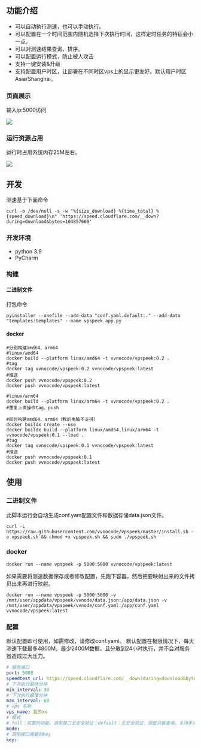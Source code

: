 ## 功能介绍

- 可以自动执行测速，也可以手动执行。
- 可以配置在一个时间范围内随机选择下次执行时间，这样定时任务的特征会小一点。
- 可以对测速结果查询、排序。
- 可以配置运行模式，防止被人攻击
- 支持一键安装&升级
- 支持配置用户时区，让部署在不同时区vps上的显示更友好。默认用户时区Asia/Shanghai。

### 页面展示

输入ip:5000访问

![](https://s1.locimg.com/2024/09/18/42aca6247a94a.png)

### 运行资源占用

运行时占用系统内存25M左右。

![](https://s1.locimg.com/2024/09/16/b050a4d1e0127.png)

## 开发

测速基于下面命令

```shell
curl -o /dev/null -s -w "%{size_download} %{time_total} %{speed_download}\n" 'https://speed.cloudflare.com/__down?during=download&bytes=104857600'
```

### 开发环境

- python 3.9
- PyCharm

### 构建

#### 二进制文件

打包命令

```shell
pyinstaller --onefile --add-data "conf.yaml.default:." --add-data "templates:templates" --name vpspeek app.py 
```

#### docker

```shell
#分别构建amd64、arm64
#linux/amd64
docker build --platform linux/amd64 -t vvnocode/vpspeek:0.2 .
#tag
docker tag vvnocode/vpspeek:0.2 vvnocode/vpspeek:latest
#推送
docker push vvnocode/vpspeek:0.2
docker push vvnocode/vpspeek:latest

#linux/arm64
docker build --platform linux/arm64 -t vvnocode/vpspeek:0.2 .
#重复上面操作tag、push

#同时构建amd64、arm64（我的电脑不支持）
docker buildx create --use
docker buildx build --platform linux/amd64,linux/arm64 -t vvnocode/vpspeek:0.1 --load .
#tag
docker tag vvnocode/vpspeek:0.1 vvnocode/vpspeek:latest
#推送
docker push vvnocode/vpspeek:0.1
docker push vvnocode/vpspeek:latest

```

## 使用

### 二进制文件

此脚本运行会自动生成conf.yam配置文件和数据存储data.json文件。

```shell
curl -L https://raw.githubusercontent.com/vvnocode/vpspeek/master/install.sh -o vpspeek.sh && chmod +x vpspeek.sh && sudo ./vpspeek.sh
```

### docker

```shell
docker run --name vpspeek -p 5000:5000 vvnocode/vpspeek:latest
```

如果需要将测速数据保存或者修改配置，先跑下容器，然后把要映射出来的文件拷贝出来再进行映射。

```shell
docker run --name vpspeek -p 5000:5000 -v /mnt/user/appdata/vpspeek/vvnode/data.json:/app/data.json -v /mnt/user/appdata/vpspeek/vvnode/conf.yaml:/app/conf.yaml vvnocode/vpspeek:latest
```

### 配置

默认配置即可使用，如需修改，请修改conf.yaml。
默认配置在极限情况下，每天测速下载最多4800M，最少2400M数据，且分散到24小时执行，并不会对服务器造成过大压力。

```yaml
# 服务端口
port: 5000
speedtest_url: https://speed.cloudflare.com/__down?during=download&bytes=104857600
# 下次执行最快分钟
min_interval: 30
# 下次执行最慢分钟
max_interval: 60
# vps 名称
vps_name: 我的xx
# 模式
# full：完整的功能，调用接口无安全验证；default：无安全验证，但是只能查询，关闭手动测速接口；safe：接口需要在header增加校验，参数为conf.yaml的key；
mode:
# 调用接口需要的key
key:
```
